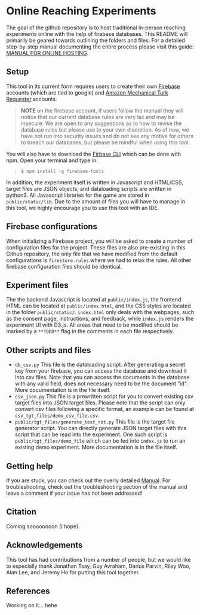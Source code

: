 # Online Reaching Experiments
The goal of the github repository is to host traditional in-person reaching experiments online with the help of firebase databases. This README will primarily be geared towards outlining the folders and files. For a detailed step-by-step manual documenting the entire process please visit this guide: [MANUAL FOR ONLINE HOSTING](https://docs.google.com/document/d/1E5XzQU2dJw7m880P7VhmESPpUNQlEdMcf9fweHLtG0o/edit?usp=sharing). 

## Setup
This tool in its current form requires users to create their own [Firebase](https://firebase.google.com/) accounts (which are tied to google) and [Amazon Mechanical Turk Requester](https://requester.mturk.com/) accounts. 
> **NOTE** on the firebase account, if users follow the manual they will notice that our current database rules are very lax and may be insecure. We are open to any suggestions as to how to revise the database rules but please use to your own discretion. As of now, we have not run into security issues and do not see any motive for others to breach our databases, but please be mindful when using this tool.

You will also have to download the [Firbase CLI](https://firebase.google.com/docs/cli) which can be done with npm. Open your terminal and type in:
> `$ npm install -g firebase-tools`


In addition, the experiment itself is written in Javascript and HTML/CSS, target files are JSON objects, and dataloading scripts are written in python3. All Javascript libraries for the game are stored in `public/static/lib`. Due to the amount of files you will have to manage in this tool, we highly encourage you to use this tool with an IDE.

## Firebase configurations
When initializing a Firebase project, you will be asked to create a number of configuration files for the project. These files are also pre-existing in this Github repository, the only file that we have modified from the default configurations is `firestore.rules` where we had to relax the rules. All other firebase configuration files should be identical.

## Experiment files
The the backend Javascript is located at `public/index.js`, the frontend HTML can be located at `public/index.html`, and the CSS styles are located in the folder `public/static/`. `index.html` only deals with the webpages, such as the consent page, instructions, and feedback, while `index.js` renders the experiment UI with D3.js. All areas that need to be modified should be marked by a `**TODO**` flag in the comments in each file respectively. 

## Other scripts and files
* `db_csv.py`
This file is the dataloading script. After generating a secret key from your firebase, you can access the database and download it into csv files. Note that you can access the documents in the database with any valid field, does not necessary need to be the document "id". More documentation is in the file itself.
* `csv_json.py`
This file is a prewritten script for you to convert existing csv target files into JSON target files. Please note that the script can only convert csv files following a specific format, an example can be found at `csv_tgt_files/demo_csv_file.csv`. 
* `public/tgt_files/generate_test_rot.py`
This file is the target file generator script. You can directly generate JSON target files with this script that can be read into the experiment. One such script is `public/tgt_files/demo_file` which can be fed into `index.js` to run an existing demo experiment. More documentation is in the file itself. 

## Getting help
If you are stuck, you can check out the overly detailed [Manual](https://docs.google.com/document/d/1E5XzQU2dJw7m880P7VhmESPpUNQlEdMcf9fweHLtG0o/edit?usp=sharing). For troubleshooting, check out the troubleshooting section of the manual and leave a comment if your issue has not been addressed! 

## Citation
Coming soooooooon (I hope). 

## Acknowledgements
This tool has had contributions from a number of people, but we would like to especially thank Jonathan Tsay, Guy Avraham, Darius Parvin, Riley Woo, Alan Lee, and Jeremy Ho for putting this tool together.

## References
Working on it... hehe
